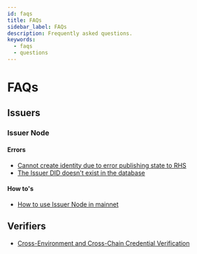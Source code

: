 ```yaml
---
id: faqs
title: FAQs
sidebar_label: FAQs
description: Frequently asked questions.
keywords:
  - faqs
  - questions
---
```


# FAQs

## Issuers

### Issuer Node

#### Errors

- [Cannot create identity due to error publishing state to RHS](./content/issuer-node-error-creating-identity-while-publishing-state-to-rhs.md)
- [The Issuer DID doesn't exist in the database](./content/issuer-node-error-the-issuer-did-does-not-exist-in-the-database.md)

#### How to's

- [How to use Issuer Node in mainnet](./content/issuer-node-how-to-use-issuer-node-on-mainnet.md)

## Verifiers

- [Cross-Environment and Cross-Chain Credential Verification](./content/verifier-credential-verification-cross-environment.md)
